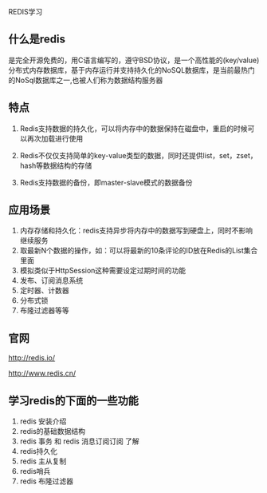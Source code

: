 REDIS学习



## 什么是redis

是完全开源免费的，用C语言编写的，遵守BSD协议，是一个高性能的(key/value)分布式内存数据库，基于内存运行并支持持久化的NoSQL数据库，是当前最热门的NoSql数据库之一,也被人们称为数据结构服务器



## 特点

1. Redis支持数据的持久化，可以将内存中的数据保持在磁盘中，重启的时候可以再次加载进行使用

2. Redis不仅仅支持简单的key-value类型的数据，同时还提供list，set，zset，hash等数据结构的存储

3. Redis支持数据的备份，即master-slave模式的数据备份



## 应用场景

1. 内存存储和持久化：redis支持异步将内存中的数据写到硬盘上，同时不影响继续服务
2. 取最新N个数据的操作，如：可以将最新的10条评论的ID放在Redis的List集合里面
3. 模拟类似于HttpSession这种需要设定过期时间的功能
4. 发布、订阅消息系统
5. 定时器、计数器
6. 分布式锁
7. 布隆过滤器等等



##   官网

http://redis.io/

http://www.redis.cn/



 





##  学习redis的下面的一些功能

1. redis 安装介绍
2.  redis的基础数据结构
3.  redis 事务  和 redis 消息订阅订阅 了解 
4. redis持久化
5. redis 主从复制
6. redis哨兵
7. redis 布隆过滤器

